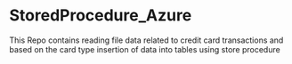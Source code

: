 # StoredProcedure_Azure
This Repo contains reading file data related to credit card transactions and based on the card type insertion of data into tables using store procedure
